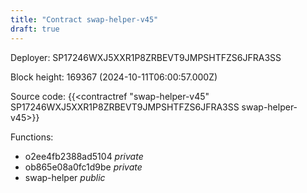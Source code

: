 ```yaml
---
title: "Contract swap-helper-v45"
draft: true
---
```

Deployer: SP17246WXJ5XXR1P8ZRBEVT9JMPSHTFZS6JFRA3SS


 



Block height: 169367 (2024-10-11T06:00:57.000Z)

Source code: {{<contractref "swap-helper-v45" SP17246WXJ5XXR1P8ZRBEVT9JMPSHTFZS6JFRA3SS swap-helper-v45>}}

Functions:

* o2ee4fb2388ad5104 _private_
* ob865e08a0fc1d9be _private_
* swap-helper _public_
